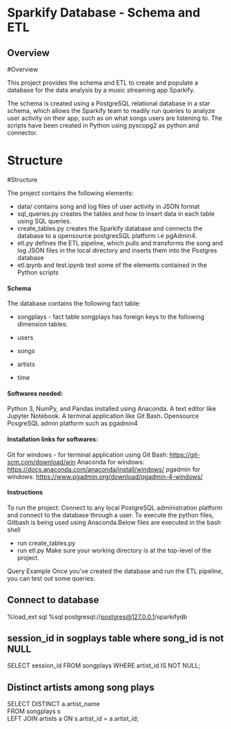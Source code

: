 # Sparkify Database - Schema and ETL


## Overview


#Overview

This project provides the schema and ETL to create and populate a database for the data analysis by a music streaming app Sparkify.

The schema is created using a PostgreSQL relational database in a star schema, which allows the Sparkify team to readily run queries to analyze user activity on their app, such as on what songs users are listening to. The scripts have been created in Python using pyscopg2 as python and connector.

Structure
=======
#Structure

The project contains the following elements:


* data/ contains song and log files of user activity in JSON format
* sql_queries.py creates the tables and how to insert data in each table using SQL queries.
* create_tables.py creates the Sparkify database and connects the database to a opensource postgresSQL platform i.e pgAdmin4.
* etl.py defines the ETL pipeline, which pulls and transforms the song and log JSON files in the local directory and inserts them into the Postgres database
* etl.ipynb and test.ipynb test some of the elements contained in the Python scripts

#### Schema

The database contains the following fact table:

* songplays - fact table
songplays has foreign keys to the following dimension tables:

* users
* songs
* artists
* time

#### Softwares needed:
Python 3, NumPy, and Pandas installed using Anaconda.
A text editor like Jupyter Notebook.
A terminal application like Git Bash.
Opensource PosgreSQL admin platform such as pgadmin4 

#### Installation links for softwares:
Git for windows - for terminal application using Git Bash: https://git-scm.com/download/win
Anaconda for windows: https://docs.anaconda.com/anaconda/install/windows/
pgadmin for windows: https://www.pgadmin.org/download/pgadmin-4-windows/

#### Instructions
To run the project: Connect to any local PostgreSQL administration platform and connect to the database through a user. To execute the python files, Gitbash is being used using Anaconda.Below files are executed in the bash shell 

* run create_tables.py
* run etl.py
Make sure your working directory is at the top-level of the project.

Query Example
Once you've created the database and run the ETL pipeline, you can test out some queries:

## Connect to database
%load_ext sql
%sql postgresql://postgres@127.0.0.1/sparkifydb

## session_id in sogplays table where song_id is not NULL
SELECT session_id
FROM songplays
WHERE artist_id IS NOT NULL;

##  Distinct artists among song plays
SELECT DISTINCT a.artist_name \
FROM songplays s \
LEFT JOIN artists a ON s.artist_id = a.artist_id;
